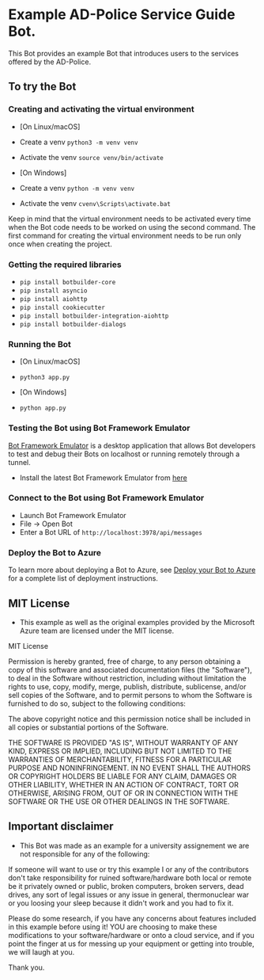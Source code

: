 # Example AD-Police Service Guide Bot.

This Bot provides an example Bot that introduces users to the services offered by the AD-Police.

## To try the Bot

### Creating and activating the virtual environment

- [On Linux/macOS]
- Create a venv `python3 -m venv venv`
- Activate the venv `source venv/bin/activate`

- [On Windows]
- Create a venv `python -m venv venv`
- Activate the venv `cvenv\Scripts\activate.bat`

Keep in mind that the virtual environment needs to be activated every time when the Bot code
needs to be worked on using the second command. The first command for creating the virtual
environment needs to be run only once when creating the project.

### Getting the required libraries

- `pip install botbuilder-core`
- `pip install asyncio`
- `pip install aiohttp`
- `pip install cookiecutter`
- `pip install botbuilder-integration-aiohttp`
- `pip install botbuilder-dialogs`

### Running the Bot

- [On Linux/macOS]
- `python3 app.py`

- [On Windows]
- `python app.py`

### Testing the Bot using Bot Framework Emulator

[Bot Framework Emulator](https://github.com/microsoft/Botframework-emulator) is a desktop application that allows Bot developers to test and debug their Bots on localhost or running remotely through a tunnel.

- Install the latest Bot Framework Emulator from [here](https://github.com/Microsoft/BotFramework-Emulator/releases)

### Connect to the Bot using Bot Framework Emulator

- Launch Bot Framework Emulator
- File -> Open Bot
- Enter a Bot URL of `http://localhost:3978/api/messages`

### Deploy the Bot to Azure

To learn more about deploying a Bot to Azure, see [Deploy your Bot to Azure](https://aka.ms/azuredeployment) for a complete list of deployment instructions.

## MIT License

- This example as well as the original examples provided by the Microsoft Azure team are licensed under the MIT license.

MIT License

Permission is hereby granted, free of charge, to any person obtaining a copy
of this software and associated documentation files (the "Software"), to deal
in the Software without restriction, including without limitation the rights
to use, copy, modify, merge, publish, distribute, sublicense, and/or sell
copies of the Software, and to permit persons to whom the Software is
furnished to do so, subject to the following conditions:

The above copyright notice and this permission notice shall be included in all
copies or substantial portions of the Software.

THE SOFTWARE IS PROVIDED "AS IS", WITHOUT WARRANTY OF ANY KIND, EXPRESS OR
IMPLIED, INCLUDING BUT NOT LIMITED TO THE WARRANTIES OF MERCHANTABILITY,
FITNESS FOR A PARTICULAR PURPOSE AND NONINFRINGEMENT. IN NO EVENT SHALL THE
AUTHORS OR COPYRIGHT HOLDERS BE LIABLE FOR ANY CLAIM, DAMAGES OR OTHER
LIABILITY, WHETHER IN AN ACTION OF CONTRACT, TORT OR OTHERWISE, ARISING FROM,
OUT OF OR IN CONNECTION WITH THE SOFTWARE OR THE USE OR OTHER DEALINGS IN THE
SOFTWARE.

## Important disclaimer

- This Bot was made as an example for a university assignement we are not responsible for any of the following:

If someone will want to use or try this example I or any of the contributors don't take responsibility for ruined software/hardware both local or remote be it privately owned or public, broken computers, broken servers, dead drives, any sort of legal issues or any issue in general, thermonuclear war or you loosing your sleep because it didn't work and you had to fix it.

Please do some research, if you have any concerns about features included in this example before using it!
YOU are choosing to make these modifications to your software/hardware or onto a cloud service, and if you point the finger at us for messing up your equipment or getting into trouble, we will laugh at you.

Thank you.